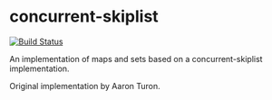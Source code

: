 concurrent-skiplist
===================

[![Build Status](https://travis-ci.org/rrnewton/concurrent-skiplist.svg?branch=master)](https://travis-ci.org/rrnewton/concurrent-skiplist)

An implementation of maps and sets based on a concurrent-skiplist implementation.

Original implementation by Aaron Turon.
